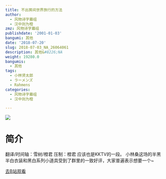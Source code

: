 ```yaml
---
title: 不出房间世界旅行的方法
author:
  - 风物诗字幕组
  - 汉中则为橙
zmz: 风物诗字幕组
publishdate: '2001-01-03'
bangumi: 其他
date: '2018-07-20'
slug: 2018-07-03_NA_26064061
description: 其他&#8226;NA
weight: 19280.0
bangumis:
  - 其他
tags:
  - 小林贤太郎
  - ラーメンズ
  - Rahmens
categories:
  - 风物诗字幕组
  - 汉中则为橙

---
```

![](https://i.imgur.com/qOk8W8W.jpg)
# 简介  
翻译/时间轴：雪树/橙君 压制：橙君
应该也是KKTV的一段。
小林桑这场的半黑半白衣装和黑白系列小道具受到了群里的一致好评，大家普遍表示想要一个~  

[去B站观看](https://www.bilibili.com/video/av26064061/)
 
